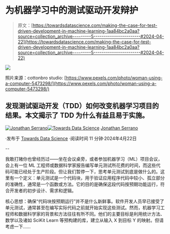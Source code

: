 # 为机器学习中的测试驱动开发辩护

> 原文：[https://towardsdatascience.com/making-the-case-for-test-driven-development-in-machine-learning-1aa84bc2a0aa?source=collection_archive---------5-----------------------#2024-04-22](https://towardsdatascience.com/making-the-case-for-test-driven-development-in-machine-learning-1aa84bc2a0aa?source=collection_archive---------5-----------------------#2024-04-22)

![](../Images/73dee20511bf080415d5c9e04adfcace.png)

照片来源：cottonbro studio: [https://www.pexels.com/photo/woman-using-a-computer-5473298/](https://www.pexels.com/photo/woman-using-a-computer-5473298/)

## 发现测试驱动开发（TDD）如何改变机器学习项目的结果。本文揭示了 TDD 为什么有益且易于实施。

[](https://jonathanserrano.medium.com/?source=post_page---byline--1aa84bc2a0aa--------------------------------)[![Jonathan Serrano](../Images/31510f02d59e7e48f169edb822cd0dc9.png)](https://jonathanserrano.medium.com/?source=post_page---byline--1aa84bc2a0aa--------------------------------)[](https://towardsdatascience.com/?source=post_page---byline--1aa84bc2a0aa--------------------------------)[![Towards Data Science](../Images/a6ff2676ffcc0c7aad8aaf1d79379785.png)](https://towardsdatascience.com/?source=post_page---byline--1aa84bc2a0aa--------------------------------) [Jonathan Serrano](https://jonathanserrano.medium.com/?source=post_page---byline--1aa84bc2a0aa--------------------------------)

·发布于 [Towards Data Science](https://towardsdatascience.com/?source=post_page---byline--1aa84bc2a0aa--------------------------------) ·阅读时间 11 分钟·2024年4月22日

--

我敢打赌你也曾经历过——坐在会议桌旁，或者参加机器学习（ML）项目会议，会上有一位 ML 工程师或数据科学家报告编写单元测试所花费的时间，而这些代码可能已经处于生产阶段。但让我们暂停一下，思考单元测试到底是做什么的。这里有一个定义：单元测试是一个代码块，用于验证应用程序代码中较小、孤立部分的准确性，通常是一个函数或方法。它的目的是确保这段代码按预期功能运行，符合开发者的初步设计、需求和逻辑。

核心思想：确保“代码块按预期运行”并不是什么新鲜事。软件开发人员早已接受了单元测试，通常甚至在编写实际代码之前就开始实现这些测试。然而，机器学习工程师和数据科学家的背景和方法往往有所不同。他们的主要目标是利用统计方法、数学以及诸如 SciKit Learn 等预构建的库，建立从输入 X 到目标 Y 的映射。但请考虑一下……
